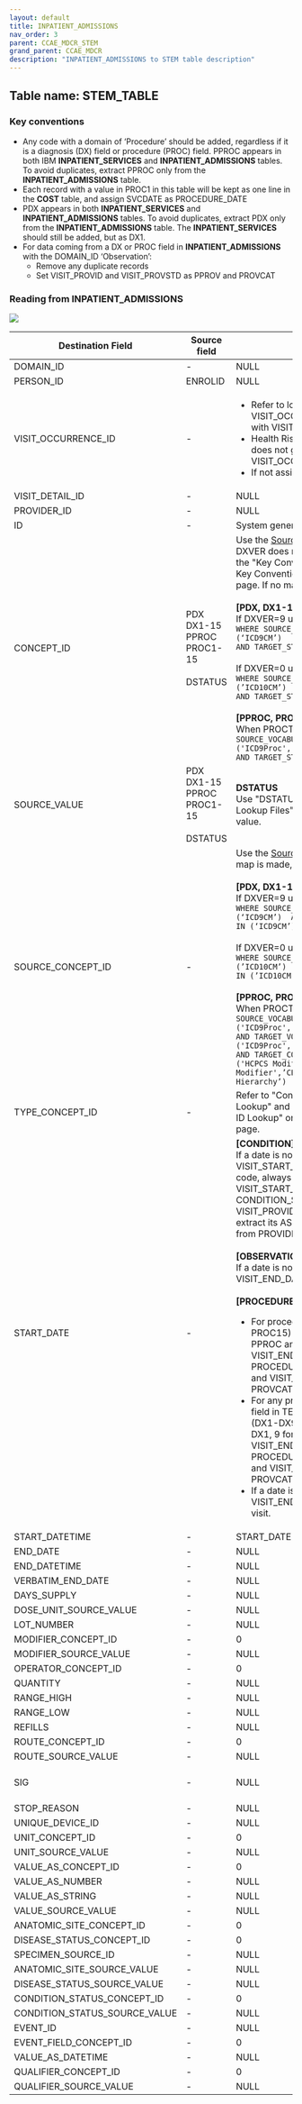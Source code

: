 ```yaml
---
layout: default
title: INPATIENT_ADMISSIONS
nav_order: 3
parent: CCAE_MDCR_STEM
grand_parent: CCAE_MDCR
description: "INPATIENT_ADMISSIONS to STEM table description"
---
```


## Table name: **STEM_TABLE**

### Key conventions
* Any code with a domain of ‘Procedure’ should be added, regardless if it is a diagnosis (DX) field or procedure (PROC) field. PPROC appears in both IBM **INPATIENT_SERVICES** and **INPATIENT_ADMISSIONS** tables. To avoid duplicates, extract PPROC only from the **INPATIENT_ADMISSIONS** table. 
* Each record with a value in PROC1 in this table will be kept as one line in the **COST** table, and assign SVCDATE as PROCEDURE_DATE
* PDX appears in both **INPATIENT_SERVICES** and **INPATIENT_ADMISSIONS** tables.  To avoid duplicates, extract PDX only from the **INPATIENT_ADMISSIONS** table. The **INPATIENT_SERVICES** should still be added, but as DX1.
* For data coming from a DX or PROC field in **INPATIENT_ADMISSIONS** with the DOMAIN_ID ‘Observation’: 
  * Remove any duplicate records 
  * Set VISIT_PROVID and VISIT_PROVSTD as PPROV and PROVCAT


### Reading from **INPATIENT_ADMISSIONS**

![](_files/image4.png)

| Destination Field | Source field | Logic | Comment field |
| --- | --- | --- | --- |
| DOMAIN_ID | - | NULL | - |
| PERSON_ID | ENROLID | NULL | - |
| VISIT_OCCURRENCE_ID | - | <ul><li>Refer to logic in building VISIT_OCCURRENCE table for linking with VISIT_OCCURRENCE_ID.</li><li>Health Risk Assesment and Lab data does not get assigned a VISIT_OCCURRENCE_ID.</li><li>If not assigned set to NULL.</li><ul>| - |
| VISIT_DETAIL_ID | - | NULL | - |
| PROVIDER_ID | - | NULL | - |
| ID | - | System generated. | - |
| CONCEPT_ID | PDX<br>DX1-15<br>PPROC<br>PROC1-15<br><br>DSTATUS | Use the <a href="https://ohdsi.github.io/CommonDataModel/sqlScripts.html">Source-to-Standard Query</a>.  If DXVER does not have a value, review to the "Key Conventions" under the "STEM Key Conventions and Lookup Files" page.  If no map is made, assign to 0.<br/><br/>**[PDX, DX1-15]**<br/>If DXVER=9 use the filter:<br/> `WHERE SOURCE_VOCABULARY_ID IN (‘ICD9CM’)`<br>`AND TARGET_STANDARD_CONCEPT = 'S'`<br/><br/>If DXVER=0 use the filter:<br/>`WHERE SOURCE_VOCABULARY_ID IN (’ICD10CM’)`<br>`AND TARGET_STANDARD_CONCEPT = 'S'` <br /><br />**[PPROC, PROC1-15]**<br/>When PROCTYP <> 0:  `WHERE SOURCE_VOCABULARY_ID IN ('ICD9Proc','HCPCS','CPT4',’ICD10PCS’)`<br>`AND TARGET_STANDARD_CONCEPT = 'S'` | As data is being assigned a CONCEPT_ID check the domain, this tells you what domain table the data should land.<br><br>If the CONCEPT = 0 the PDX, DX1-15 rows should land in **CONDITION_OCCURRENCE** and the PPROC, PROC1-15 should land in the **PROCEDURE_OCCURRENCE** table. |
| SOURCE_VALUE | PDX<br>DX1-15<br>PPROC<br>PROC1-15<br><br>DSTATUS | **DSTATUS**<br> Use "DSTATUS Lookup" in the "STEM Lookup Files" page to convert number to value. | - |
| SOURCE_CONCEPT_ID | - | Use the <a href="https://ohdsi.github.io/CommonDataModel/sqlScripts.html">Source-to-Source Query</a>.  If no map is made, assign to 0.<br/><br/>**[PDX, DX1-15]**<br/>If DXVER=9 use the filter:<br/> `WHERE SOURCE_VOCABULARY_ID IN (‘ICD9CM’)  AND TARGET_VOCABULARY_ID IN (‘ICD9CM’)`<br/><br/>If DXVER=0 use the filter:<br/>`WHERE SOURCE_VOCABULARY_ID IN (’ICD10CM’)  AND TARGET_VOCABULARY_ID IN (’ICD10CM’)` <br /><br />**[PPROC, PROC1-15]**<br/>When PROCTYP <> 0:  `WHERE SOURCE_VOCABULARY_ID IN ('ICD9Proc','HCPCS','CPT4',’ICD10PCS’)  AND TARGET_VOCABULARY_ID IN ('ICD9Proc','HCPCS','CPT4',’ICD10PCS’)  AND TARGET_CONCEPT_CLASS_ID NOT IN ('HCPCS Modifier','CPT4 Modifier',’CPT4 Hierarchy’,’ICD10PCS Hierarchy’)` | - |
| TYPE_CONCEPT_ID | - | Refer to "Condition Type Concept ID Lookup" and "Procedure Type Concept ID Lookup" on the "STEM Lookup Files" page. | - |
| START_DATE | - | **[CONDITION]**<BR/> If a date is not defined, use VISIT_START_DATE.  For each diagnosis code, always assign its associated VISIT_START_DATE as CONDITION_START_DATE, and use VISIT_PROVID and VISIT_PROVSTD to extract its ASSOCIATED_PROVIDER_ID from PROVIDER table. <BR/><BR/> **[OBSERVATION]**<BR/> If a date is not defined, use VISIT_END_DATE of the associated visit. <BR/><BR/> **[PROCEDURE]** <ul><li>For procedure (PPROC, PROC1-PROC15) Assign position =1 for PPROC and 2 for PROC1, etc., set VISIT_END_DATE as PROCEDURE_DATE, VISIT_PROVID and VISIT_PROVSTD as PPROV and PROVCAT. Assign Priority =2.</li> <li>For any procedure coming from a DX field in TEMP_FACILITY_HEADER (DX1-DX9) assign position=8 for DX1, 9 for DX2, etc. set VISIT_END_DATE as PROCEDURE_DATE, VISIT_PROVID and VISIT_PROVSTD as PPROV and PROVCAT. Assign priority = 6.</li><li> If a date is not defined, use VISIT_END_DATE of the associated visit.</li>  | - |
| START_DATETIME | - | START_DATE + midnight  | - |
| END_DATE | - | NULL | - |
| END_DATETIME | - | NULL | - |
| VERBATIM_END_DATE | - | NULL | - |
| DAYS_SUPPLY | - | NULL | - |
| DOSE_UNIT_SOURCE_VALUE | - | NULL | - |
| LOT_NUMBER | - | NULL | - |
| MODIFIER_CONCEPT_ID | - | 0 | - |
| MODIFIER_SOURCE_VALUE | - | NULL | - |
| OPERATOR_CONCEPT_ID | - | 0 | - |
| QUANTITY | - | NULL | - |
| RANGE_HIGH | - | NULL | - |
| RANGE_LOW | - | NULL | - |
| REFILLS | - | NULL | - |
| ROUTE_CONCEPT_ID | - | 0 | - |
| ROUTE_SOURCE_VALUE | - | NULL | - |
| SIG | - | NULL | "Sig" is short for the Latin, signetur, or "let it be labeled." |
| STOP_REASON | - | NULL | - |
| UNIQUE_DEVICE_ID | - | NULL | - |
| UNIT_CONCEPT_ID | - | 0 | - |
| UNIT_SOURCE_VALUE | - | NULL | - |
| VALUE_AS_CONCEPT_ID | - | 0 | - |
| VALUE_AS_NUMBER | - | NULL | - |
| VALUE_AS_STRING | - | NULL | - |
| VALUE_SOURCE_VALUE | - | NULL | - |
| ANATOMIC_SITE_CONCEPT_ID | - | 0 | - |
| DISEASE_STATUS_CONCEPT_ID | - | 0 | - |
| SPECIMEN_SOURCE_ID | - | NULL | - |
| ANATOMIC_SITE_SOURCE_VALUE | - | NULL | - |
| DISEASE_STATUS_SOURCE_VALUE | - | NULL | - |
| CONDITION_STATUS_CONCEPT_ID | - | 0 | - |
| CONDITION_STATUS_SOURCE_VALUE | - | NULL | - |
| EVENT_ID | - | NULL | - |
| EVENT_FIELD_CONCEPT_ID | - | 0 | - |
| VALUE_AS_DATETIME | - | NULL | - |
| QUALIFIER_CONCEPT_ID | - | 0 | - |
| QUALIFIER_SOURCE_VALUE | - | NULL | - |
